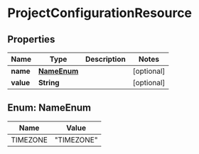 # ProjectConfigurationResource

## Properties
Name | Type | Description | Notes
------------ | ------------- | ------------- | -------------
**name** | [**NameEnum**](#NameEnum) |  |  [optional]
**value** | **String** |  |  [optional]

<a name="NameEnum"></a>
## Enum: NameEnum
Name | Value
---- | -----
TIMEZONE | &quot;TIMEZONE&quot;
